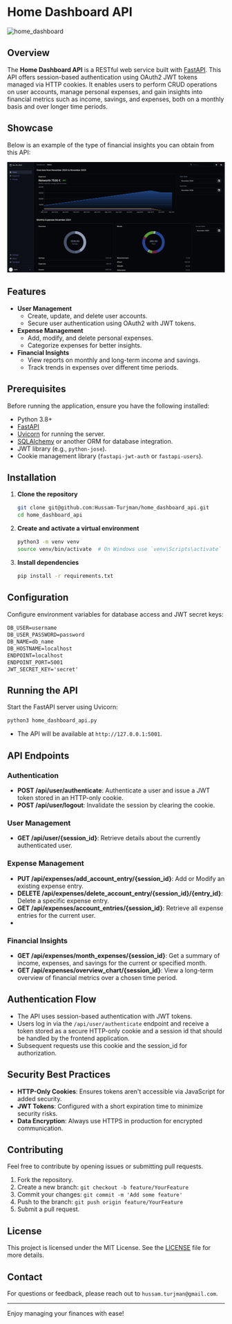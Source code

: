# Home Dashboard API
![home_dashboard](https://github.com/Hussam-Turjman/home_dashboard_api/actions/workflows/home_dashboard.yml/badge.svg
)

## Overview
The **Home Dashboard API** is a RESTful web service built with [FastAPI](https://fastapi.tiangolo.com/). This API offers session-based authentication using OAuth2 JWT tokens managed via HTTP cookies. It enables users to perform CRUD operations on user accounts, manage personal expenses, and gain insights into financial metrics such as income, savings, and expenses, both on a monthly basis and over longer time periods.

## Showcase
Below is an example of the type of financial insights you can obtain from this API:

![Dashboard Example](example.png)

## Features
- **User Management**
  - Create, update, and delete user accounts.
  - Secure user authentication using OAuth2 with JWT tokens.
- **Expense Management**
  - Add, modify, and delete personal expenses.
  - Categorize expenses for better insights.
- **Financial Insights**
  - View reports on monthly and long-term income and savings.
  - Track trends in expenses over different time periods.

## Prerequisites
Before running the application, ensure you have the following installed:
- Python 3.8+
- [FastAPI](https://fastapi.tiangolo.com/)
- [Uvicorn](https://www.uvicorn.org/) for running the server.
- [SQLAlchemy](https://www.sqlalchemy.org/) or another ORM for database integration.
- JWT library (e.g., `python-jose`).
- Cookie management library (`fastapi-jwt-auth` or `fastapi-users`).

## Installation
1. **Clone the repository**
   ```bash
   git clone git@github.com:Hussam-Turjman/home_dashboard_api.git
   cd home_dashboard_api
   ```

2. **Create and activate a virtual environment**
   ```bash
   python3 -m venv venv
   source venv/bin/activate  # On Windows use `venv\Scripts\activate`
   ```

3. **Install dependencies**
   ```bash
   pip install -r requirements.txt
   ```

## Configuration
Configure environment variables for database access and JWT secret keys:
```env
DB_USER=username
DB_USER_PASSWORD=password
DB_NAME=db_name
DB_HOSTNAME=localhost
ENDPOINT=localhost
ENDPOINT_PORT=5001
JWT_SECRET_KEY='secret'
```

## Running the API
Start the FastAPI server using Uvicorn:
```bash
python3 home_dashboard_api.py
```
- The API will be available at `http://127.0.0.1:5001`.

## API Endpoints
### Authentication
- **POST /api/user/authenticate**: Authenticate a user and issue a JWT token stored in an HTTP-only cookie.
- **POST /api/user/logout**: Invalidate the session by clearing the cookie.

### User Management
- **GET /api/user/{session_id}**: Retrieve details about the currently authenticated user.

### Expense Management
- **PUT /api/expenses/add_account_entry/{session_id}**: Add or Modify an existing expense entry.
- **DELETE /api/expenses/delete_account_entry/{session_id}/{entry_id}**: Delete a specific expense entry.
- **GET /api/expenses/account_entries/{session_id}**: Retrieve all expense entries for the current user.
-
### Financial Insights
- **GET /api/expenses/month_expenses/{session_id}**: Get a summary of income, expenses, and savings for the current or specified month.
- **GET /api/expenses/overview_chart/{session_id}**: View a long-term overview of financial metrics over a chosen time period.

## Authentication Flow
- The API uses session-based authentication with JWT tokens.
- Users log in via the `/api/user/authenticate` endpoint and receive a token stored as a secure HTTP-only cookie and a session id that should be handled by the frontend application.
- Subsequent requests use this cookie and the session_id for authorization.

## Security Best Practices
- **HTTP-Only Cookies**: Ensures tokens aren't accessible via JavaScript for added security.
- **JWT Tokens**: Configured with a short expiration time to minimize security risks.
- **Data Encryption**: Always use HTTPS in production for encrypted communication.

## Contributing
Feel free to contribute by opening issues or submitting pull requests.

1. Fork the repository.
2. Create a new branch: `git checkout -b feature/YourFeature`
3. Commit your changes: `git commit -m 'Add some feature'`
4. Push to the branch: `git push origin feature/YourFeature`
5. Submit a pull request.

## License
This project is licensed under the MIT License. See the [LICENSE](LICENSE) file for more details.

## Contact
For questions or feedback, please reach out to `hussam.turjman@gmail.com`.

---

Enjoy managing your finances with ease!
